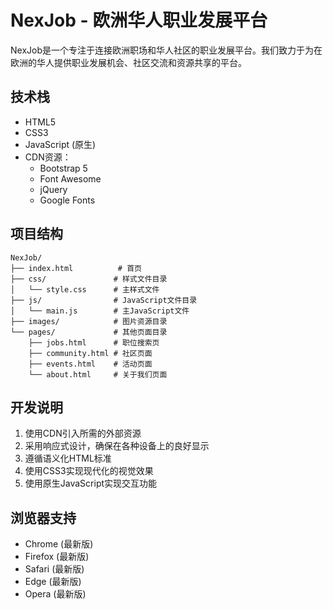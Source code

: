 # NexJob - 欧洲华人职业发展平台

NexJob是一个专注于连接欧洲职场和华人社区的职业发展平台。我们致力于为在欧洲的华人提供职业发展机会、社区交流和资源共享的平台。

## 技术栈

- HTML5
- CSS3
- JavaScript (原生)
- CDN资源：
  - Bootstrap 5
  - Font Awesome
  - jQuery
  - Google Fonts

## 项目结构

```
NexJob/
├── index.html          # 首页
├── css/               # 样式文件目录
│   └── style.css      # 主样式文件
├── js/                # JavaScript文件目录
│   └── main.js        # 主JavaScript文件
├── images/            # 图片资源目录
└── pages/             # 其他页面目录
    ├── jobs.html      # 职位搜索页
    ├── community.html # 社区页面
    ├── events.html    # 活动页面
    └── about.html     # 关于我们页面
```

## 开发说明

1. 使用CDN引入所需的外部资源
2. 采用响应式设计，确保在各种设备上的良好显示
3. 遵循语义化HTML标准
4. 使用CSS3实现现代化的视觉效果
5. 使用原生JavaScript实现交互功能

## 浏览器支持

- Chrome (最新版)
- Firefox (最新版)
- Safari (最新版)
- Edge (最新版)
- Opera (最新版) 
